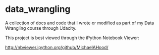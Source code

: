 # data_wrangling
A collection of docs and code that I wrote or modified as part of my Data Wrangling course through Udacity. 

This project is best viewed through the iPython Notebook Viewer:

http://nbviewer.ipython.org/github/MichaelAHood/

